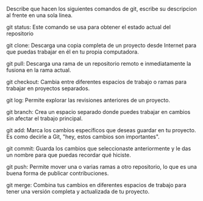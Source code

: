 Describe que hacen los siguientes comandos de git, escribe su descripcion al frente en una sola linea.

git status: Este comando se usa para obtener el estado actual del repositorio

git clone: Descarga una copia completa de un proyecto desde Internet para que puedas trabajar en él en tu propia computadora.

git pull: Descarga una rama de un repositorio remoto e inmediatamente la fusiona en la rama actual.

git checkout: Cambia entre diferentes espacios de trabajo o ramas para trabajar en proyectos separados.

git log: Permite explorar las revisiones anteriores de un proyecto. 

git branch: Crea un espacio separado donde puedes trabajar en cambios sin afectar el trabajo principal.

git add: Marca los cambios específicos que deseas guardar en tu proyecto. Es como decirle a Git, "hey, estos cambios son importantes".

git commit: Guarda los cambios que seleccionaste anteriormente y le das un nombre para que puedas recordar qué hiciste.

git push: Permite mover una o varias ramas a otro repositorio, lo que es una buena forma de publicar contribuciones.

git merge: Combina tus cambios en diferentes espacios de trabajo para tener una versión completa y actualizada de tu proyecto.